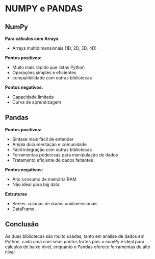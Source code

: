 # NUMPY e PANDAS

## NumPy

**Para cálculos com Arrays**

- Arrays multidimensionais (1D, 2D, 3D, 4D)

**Pontos positivos:**

- Muito mais rápido que listas Python
- Operações simples e eficientes
- compatibilidade com outras bibliotecas

**Pontos negativos:**

- Capacidade limitada
- Curva de aprendizagem

## Pandas

**Pontos positivos:**

- Sintaxe mais fácil de entender
- Ampla documentação e comunidade
- Fácil integração com outras bibliotecas
- Ferramentas poderosas para manipulação de dados
- Tratamento eficiente de dados faltantes

**Pontos negativos:**

- Alto consumo de memória RAM
- Não ideal para big data

**Estruturas**

- Series: colunas de dados unidimensionais
- DataFrame

## Conclusão

As duas bibliotecas são muito usadas, tanto em análise de dados em Python, cada uma com seus pontos fortes pois o numPy é ideal para cálculos de baixo nível, enquanto o Pandas oferece ferramentas de alto nível